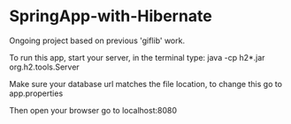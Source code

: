 # SpringApp-with-Hibernate
Ongoing project based on previous 'giflib' work.


To run this app, start your server, in the terminal type:
java -cp h2*.jar org.h2.tools.Server

Make sure your database url matches the file location, 
to change this go to app.properties

Then open your browser go to localhost:8080

